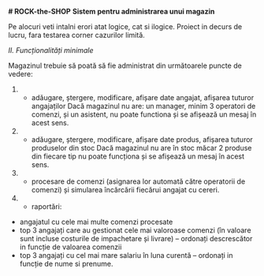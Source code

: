 **# ROCK-the-SHOP**
**Sistem pentru administrarea unui magazin**

Pe alocuri veti intalni erori atat logice, cat si ilogice.
Proiect in decurs de lucru, fara testarea corner cazurilor limită.

*II. Funcționalități minimale*

Magazinul trebuie să poată să fie administrat din următoarele puncte de vedere:

  1. - adăugare, ștergere, modificare, afișare date angajat, afișarea tuturor angajaților
Dacă magazinul nu are: un manager, minim 3 operatori de comenzi, și un asistent, nu poate
functiona și se afișează un mesaj în acest sens.

2. - adăugare, ștergere, modificare, afișare date produs, afișarea tuturor produselor din stoc
Dacă magazinul nu are în stoc măcar 2 produse din fiecare tip nu poate funcționa și se
afișează un mesaj în acest sens.

3. - procesare de comenzi (asignarea lor automată către operatorii de comenzi) și simularea
încărcării fiecărui angajat cu cereri.

4. - raportări:
- angajatul cu cele mai multe comenzi procesate
- top 3 angajați care au gestionat cele mai valoroase comenzi (în valoare sunt incluse
costurile de impachetare și livrare) – ordonați descrescător in funcție de valoarea comenzii
- top 3 angajați cu cel mai mare salariu în luna curentă – ordonați in funcție de nume si
prenume.
